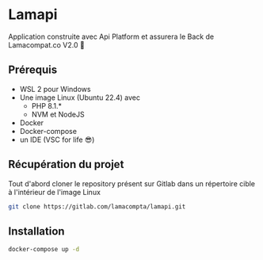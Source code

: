 # Lamapi

Application construite avec Api Platform et assurera le Back de Lamacompat.co V2.0 🦙

## Prérequis
- WSL 2 pour Windows 
- Une image Linux (Ubuntu 22.4) avec 
   - PHP 8.1.*  
   - NVM et NodeJS
- Docker
- Docker-compose
- un IDE (VSC for life 😎)

## Récupération du projet
Tout d'abord cloner le repository présent sur Gitlab dans un répertoire cible à l'intérieur de l'image Linux

```bash
git clone https://gitlab.com/lamacompta/lamapi.git
```
## Installation

```bash
docker-compose up -d
```